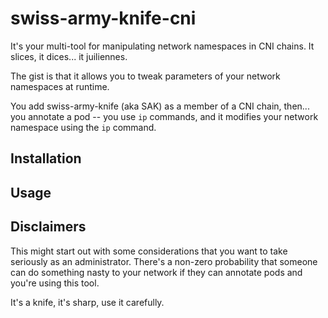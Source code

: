 # swiss-army-knife-cni

It's your multi-tool for manipulating network namespaces in CNI chains. It slices, it dices... it juiliennes.

The gist is that it allows you to tweak parameters of your network namespaces at runtime. 

You add swiss-army-knife (aka SAK) as a member of a CNI chain, then... you annotate a pod -- you use `ip` commands, and it modifies your network namespace using the `ip` command.

## Installation

## Usage

## Disclaimers

This might start out with some considerations that you want to take seriously as an administrator. There's a non-zero probability that someone can do something nasty to your network if they can annotate pods and you're using this tool.

It's a knife, it's sharp, use it carefully.